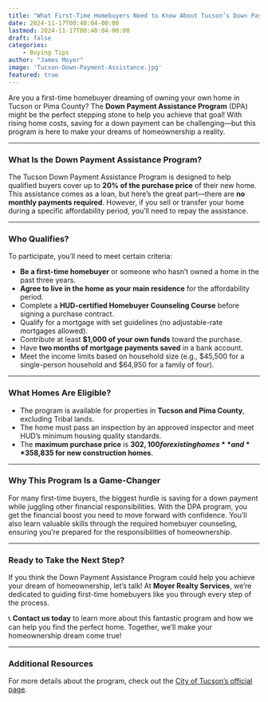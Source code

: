 ```yaml
---
title: "What First-Time Homebuyers Need to Know About Tucson’s Down Payment Assistance Program"
date: 2024-11-17T00:40:04-00:00
lastmod: 2024-11-17T00:40:04-00:00
draft: false
categories:
    - Buying Tips
author: "James Moyer"
image: 'Tucson-Down-Payment-Assistance.jpg'
featured: true
---
```


Are you a first-time homebuyer dreaming of owning your own home in Tucson or Pima County? The **Down Payment Assistance Program** (DPA) might be the perfect stepping stone to help you achieve that goal! With rising home costs, saving for a down payment can be challenging—but this program is here to make your dreams of homeownership a reality.

---

### What Is the Down Payment Assistance Program?

The Tucson Down Payment Assistance Program is designed to help qualified buyers cover up to **20% of the purchase price** of their new home. This assistance comes as a loan, but here’s the great part—there are **no monthly payments required**. However, if you sell or transfer your home during a specific affordability period, you’ll need to repay the assistance.

---

### Who Qualifies?

To participate, you’ll need to meet certain criteria:

- **Be a first-time homebuyer** or someone who hasn’t owned a home in the past three years.
- **Agree to live in the home as your main residence** for the affordability period.
- Complete a **HUD-certified Homebuyer Counseling Course** before signing a purchase contract.
- Qualify for a mortgage with set guidelines (no adjustable-rate mortgages allowed).
- Contribute at least **$1,000 of your own funds** toward the purchase.
- Have **two months of mortgage payments saved** in a bank account.
- Meet the income limits based on household size (e.g., $45,500 for a single-person household and $64,950 for a family of four).

---

### What Homes Are Eligible?

- The program is available for properties in **Tucson and Pima County**, excluding Tribal lands.
- The home must pass an inspection by an approved inspector and meet HUD’s minimum housing quality standards.
- The **maximum purchase price** is **$302,100 for existing homes** and **$358,835 for new construction homes**.

---

### Why This Program Is a Game-Changer

For many first-time buyers, the biggest hurdle is saving for a down payment while juggling other financial responsibilities. With the DPA program, you get the financial boost you need to move forward with confidence. You’ll also learn valuable skills through the required homebuyer counseling, ensuring you’re prepared for the responsibilities of homeownership.

---

### Ready to Take the Next Step?

If you think the Down Payment Assistance Program could help you achieve your dream of homeownership, let’s talk! At **Moyer Realty Services**, we’re dedicated to guiding first-time homebuyers like you through every step of the process.

📞 **Contact us today** to learn more about this fantastic program and how we can help you find the perfect home. Together, we’ll make your homeownership dream come true!

---

### Additional Resources
For more details about the program, check out the [City of Tucson’s official page](https://www.tucsonaz.gov/Departments/Housing-and-Community-Development/Advancing-Affordable-Housing/Down-Payment-Assistance-Program).
